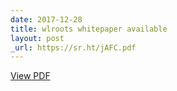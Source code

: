 ```yaml
---
date: 2017-12-28
title: wlroots whitepaper available
layout: post
_url: https://sr.ht/jAFC.pdf
---
```


[View PDF](https://sr.ht/jAFC.pdf)
